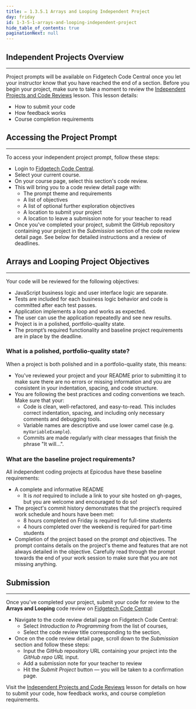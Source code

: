 ```yaml
---
title: ✏️ 1.3.5.1 Arrays and Looping Independent Project
day: friday
id: 1-3-5-1-arrays-and-looping-independent-project
hide_table_of_contents: true
paginationNext: null
---
```


## Independent Projects Overview
---

Project prompts will be available on Fidgetech Code Central once you let your instructor know that you have reached the end of a section. Before you begin your project, make sure to take a moment to review the [Independent Projects and Code Reviews](../../pre-work/getting-started-at-epicodus/1-0-0-09-independent-projects-and-code-reviews) lesson. This lesson details:

* How to submit your code
* How feedback works
* Course completion requirements

## Accessing the Project Prompt
---

To access your independent project prompt, follow these steps:

* Login to [Fidgetech Code Central](https://central.fidgetechcode.org/).
* Select your current course.
* On your course page, select this section's code review.
* This will bring you to a code review detail page with:
  * The prompt theme and requirements
  * A list of objectives
  * A list of optional further exploration objectives
  * A location to submit your project
  * A location to leave a submission note for your teacher to read 
* Once you've completed your project, submit the GitHub repository containing your project in the  _Submission_ section of the code review detail page. See below for detailed instructions and a review of deadlines.

## Arrays and Looping Project Objectives
---

Your code will be reviewed for the following objectives:

* JavaScript business logic and user interface logic are separate.
* Tests are included for each business logic behavior and code is committed after each test passes.
* Application implements a loop and works as expected.
* The user can use the application repeatedly and see new results. 
* Project is in a polished, portfolio-quality state.
* The prompt’s required functionality and baseline project requirements are in place by the deadline.

### What is a polished, portfolio-quality state?
When a project is both polished and in a portfolio-quality state, this means:

* You've reviewed your project and your README prior to submitting it to make sure there are no errors or missing information and you are consistent in your indentation, spacing, and code structure. 
* You are following the best practices and coding conventions we teach. Make sure that your:
  * Code is clean, well-refactored, and easy-to-read. This includes correct indentation, spacing, and including only necessary comments and debugging tools.
  * Variable names are descriptive and use lower camel case (e.g. `myVariableExample`).
  * Commits are made regularly with clear messages that finish the phrase "It will…".

### What are the baseline project requirements?
All independent coding projects at Epicodus have these baseline requirements:

* A complete and informative README
  * It is _not_ required to include a link to your site hosted on gh-pages, but you are welcome and encouraged to do so!  
* The project's commit history demonstrates that the project’s required work schedule and hours have been met:
  * 8 hours completed on Friday is required for full-time students
  * 4 hours completed over the weekend is required for part-time students
* Completion of the project based on the prompt _and_ objectives. The prompt contains details on the project's theme and features that are not always detailed in the objective. Carefully read through the prompt towards the end of your work session to make sure that you are not missing anything.

## Submission
<hr />

Once you've completed your project, submit your code for review to the **Arrays and Looping** code review on [Fidgetech Code Central](https://central.fidgetechcode.org/):

* Navigate to the code review detail page on Fidgetech Code Central: 
  * Select _Introduction to Programming_ from the list of courses,
  * Select the code review title corresponding to the section,
* Once on the code review detail page, scroll down to the _Submission_ section and follow these steps:
  * Input the GitHub repository URL containing your project into the _GitHub repo URL_ input.
  * Add a submission note for your teacher to review
  <!-- * Confirm that you "have read and understand the guidelines for Independent Projects" by checking the checkbox.  -->
  * Hit the _Submit Project_ button — you will be taken to a confirmation page.
  <!-- * On the submission confirmation page, select whether or not you want to request a meeting with your teacher -->

Visit the [Independent Projects and Code Reviews](../../pre-work/getting-started-at-epicodus/1-0-0-09-independent-projects-and-code-reviews) lesson for details on how to submit your code, how feedback works, and course completion requirements. 
